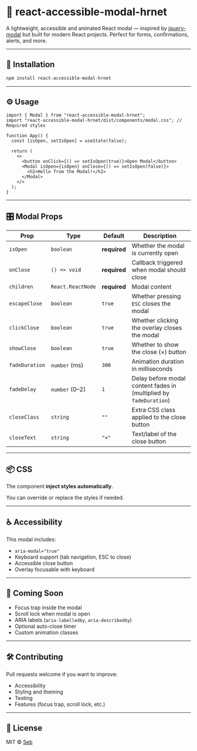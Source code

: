 # 🧩 react-accessible-modal-hrnet

A lightweight, accessible and animated React modal — inspired by [jquery-modal](https://jquerymodal.com) but built for modern React projects. Perfect for forms, confirmations, alerts, and more.

---

## 🚀 Installation

```bash
npm install react-accessible-modal-hrnet
```

---

## ⚙️ Usage

```tsx
import { Modal } from "react-accessible-modal-hrnet";
import "react-accessible-modal-hrnet/dist/components/modal.css"; // Required styles

function App() {
  const [isOpen, setIsOpen] = useState(false);

  return (
    <>
      <button onClick={() => setIsOpen(true)}>Open Modal</button>
      <Modal isOpen={isOpen} onClose={() => setIsOpen(false)}>
        <h2>Hello from the Modal!</h2>
      </Modal>
    </>
  );
}
```

---

## 🎛 Modal Props

| Prop           | Type               | Default     | Description                                                                 |
|----------------|--------------------|-------------|-----------------------------------------------------------------------------|
| `isOpen`       | `boolean`          | **required** | Whether the modal is currently open                                        |
| `onClose`      | `() => void`       | **required** | Callback triggered when modal should close                                 |
| `children`     | `React.ReactNode`  | **required** | Modal content                                                              |
| `escapeClose`  | `boolean`          | `true`       | Whether pressing `ESC` closes the modal                                    |
| `clickClose`   | `boolean`          | `true`       | Whether clicking the overlay closes the modal                              |
| `showClose`    | `boolean`          | `true`       | Whether to show the close (×) button                                       |
| `fadeDuration` | `number` (ms)      | `300`        | Animation duration in milliseconds                                         |
| `fadeDelay`    | `number` (0–2)     | `1`          | Delay before modal content fades in (multiplied by `fadeDuration`)         |
| `closeClass`   | `string`           | `""`         | Extra CSS class applied to the close button                                |
| `closeText`    | `string`           | `"×"`        | Text/label of the close button                                             |

---

## 📦 CSS

The component **inject styles automatically**.

You can override or replace the styles if needed.

---

## ♿ Accessibility

This modal includes:

- `aria-modal="true"`
- Keyboard support (tab navigation, ESC to close)
- Accessible close button
- Overlay focusable with keyboard

---

## 🧪 Coming Soon

- Focus trap inside the modal
- Scroll lock when modal is open
- ARIA labels (`aria-labelledby`, `aria-describedby`)
- Optional auto-close timer
- Custom animation classes

---

## 🛠 Contributing

Pull requests welcome if you want to improve:

- Accessibility
- Styling and theming
- Testing
- Features (focus trap, scroll lock, etc.)

---

## 📜 License

MIT © [Seb](https://github.com/Sebastienpanda)
